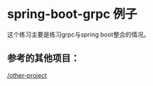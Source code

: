 # spring-boot-grpc 例子

这个练习主要是练习grpc与spring boot整合的情况。


## 参考的其他项目：

[/other-project](/other-project)